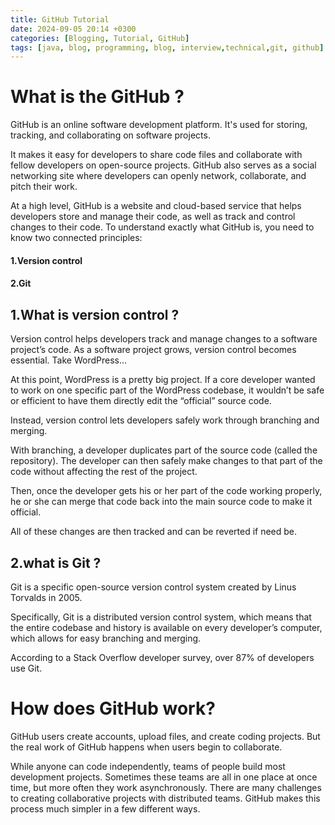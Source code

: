 ```yaml
---
title: GitHub Tutorial
date: 2024-09-05 20:14 +0300
categories: [Blogging, Tutorial, GitHub]
tags: [java, blog, programming, blog, interview,technical,git, github]
---
```


# What is the GitHub ?
GitHub is an online software development platform. It's used for storing, tracking, and collaborating on software projects.

It makes it easy for developers to share code files and collaborate with fellow developers on open-source projects. GitHub also serves as a social networking site where developers can openly network, collaborate, and pitch their work.

At a high level, GitHub is a website and cloud-based service that helps developers store and manage their code, as well as track and control changes to their code. To understand exactly what GitHub is, you need to know two connected principles:

#### 1.Version control
#### 2.Git

## 1.What is version control ?
Version control helps developers track and manage changes to a software project’s code. As a software project grows, version control becomes essential. Take WordPress…

At this point, WordPress is a pretty big project. If a core developer wanted to work on one specific part of the WordPress codebase, it wouldn’t be safe or efficient to have them directly edit the “official” source code.

Instead, version control lets developers safely work through branching and merging.

With branching, a developer duplicates part of the source code (called the repository). The developer can then safely make changes to that part of the code without affecting the rest of the project.

Then, once the developer gets his or her part of the code working properly, he or she can merge that code back into the main source code to make it official.

All of these changes are then tracked and can be reverted if need be.

## 2.what is Git ?
Git is a specific open-source version control system created by Linus Torvalds in 2005.

Specifically, Git is a distributed version control system, which means that the entire codebase and history is available on every developer’s computer, which allows for easy branching and merging.

According to a Stack Overflow developer survey, over 87% of developers use Git.

# How does GitHub work?
GitHub users create accounts, upload files, and create coding projects. But the real work of GitHub happens when users begin to collaborate.

While anyone can code independently, teams of people build most development projects. Sometimes these teams are all in one place at once time, but more often they work asynchronously. There are many challenges to creating collaborative projects with distributed teams. GitHub makes this process much simpler in a few different ways.


